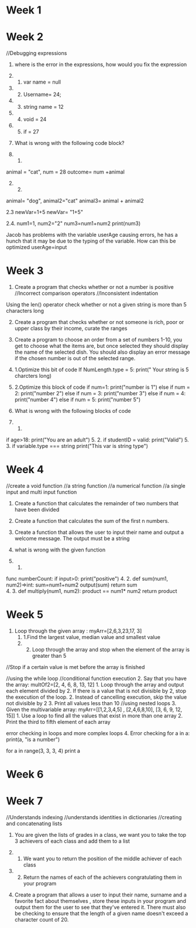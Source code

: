 # Week 1

# Week 2
//Debugging expressions
1. where is the error in the expressions, how would you fix the expression

1. 1.  var name = null
1. 2. Username= 24;
1. 3. string name = 12
1. 4. void = 24
1. 5. if = 27

2. What is wrong with the following code block?
2. 1.
animal = "cat", num = 28
outcome= num +animal

2. 2. 
animal= "dog", animal2="cat"
animal3= animal + animal2

2.3
newVar=1+5
newVar= "1+5"

2.4.
num1=1, num2="2"
num3=num1+num2
print(num3)

Jacob has problems with the variable userAge causing errors, he has a hunch that it may be due to the typing of the variable. How can this be optimized
userAge=input



# Week 3
1. Create a program that checks whether or not a number is positive
//Incorrect comparison operators
//Inconsistent indentation

Using the len() operator check whether or not a given string is more than 5 characters long

2. Create a program that checks whether or not someone is rich, poor or upper class by their income, curate the ranges 

3. Create a program to choose an order from a set of numbers 1-10, you get to choose what the items are, but once selected they should display  the name of the selected dish. You should also display an error message if the chosen number is out of the selected range.

4. 1.Optimize this bit of code
If NumLength.type = 5:
	print(" Your string is 5 charcters long)

4. 2.Optimize this block of code
if num=1:
	print("number is 1")
else if num = 2:
	 print("number 2")
else if num = 3:
	 print("number 3")
else if num = 4:
	 print("number 4")
else if num = 5:
	 print("number 5")

5.  What is wrong with the following blocks of code
5. 1.
if age>18:
print("You are an adult")
5. 2.
if studentID = valid:
	 print("Valid")
5. 3.
if variable.type === string
	print("This var is string type")
# Week 4
//create a void function
//a string function
//a numerical function
//a single input and multi input function

1. Create a function that calculates the remainder of  two numbers that have been divided
2. Create a function that calculates the sum of the first n numbers.
3. Create a function that allows the user to input their name and output a welcome message. The output must be a string

4. what is wrong with the given function
4. 1.
func numberCount:
	if input>0:
		print("positive")
4. 2.
def  sum(num1, num2)=>int:
	sum=num1+num2
	 output(sum)
	 return sum
	 \
4. 3.
def multiply(num1, num2):
	 product == num1* num2
return product
# Week 5
1. Loop through the given array :
	myArr=[2,6,3,23,17, 3]
	1. 1.Find the largest value, median value and smallest value
	1. 2. Loop through the array and stop when the element of the array is greater than 5

//Stop if a certain value is met before the array is finished



//using the while loop
//conditional function execution
2. Say that you have the array:
	multOf2=[2, 4, 6, 8, 13, 12]
	1. Loop through the array and output each element divided by 2. If there is a value that is not divisible by 2, stop the execution of the loop.
	2.  Instead of cancelling execution, skip the value not divisible by 2
	3. Print all values less than 10
//using nested loops
3. Given the multivariable array:
	myArr=[[1,2,3,4,5] , [2,4,6,8,10], [3, 6, 9, 12, 15]]
	 1. Use a loop to find all the values that exist in more than one array
	2. Print the third to fifth element of each array

error checking in loops and more complex loops
4. Error checking
for a in a:
	print(a, "is a number")

for a in range(3, 3, 3, 4)
	print a


# Week 6

# Week 7
//Understands indexing
//understands identities in dictionaries
//creating and concatenating lists

1. You are given the lists of grades in a class, we want you to take the top 3 achievers of each class and add them to a list

1. 1. We want you to return the position of the middle achiever of each class

1. 2. Return the names of each of the achievers congratulating them in your program


2. Create a program that allows a user to input their name, surname and a favorite fact about themselves , store these inputs in your program and output them for the user to see that they've entered it. There must also be checking to ensure that the length of a given  name doesn't exceed a character count of 20.
